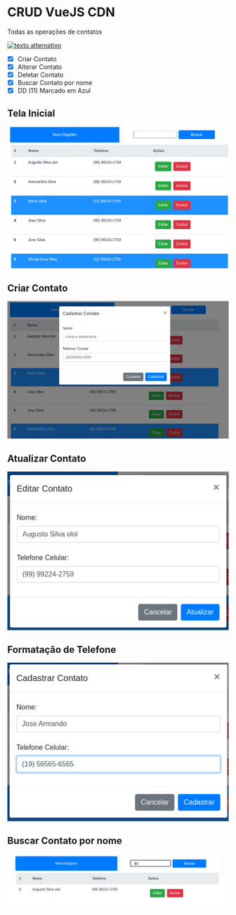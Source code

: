 # CRUD VueJS CDN

Todas as operações de contatos

[![texto alternativo][1.1]][1]

[1]: http://www.twitter.com/meunome
[1.1]: http://i.imgur.com/tXSoThF.png "texto título"

- [x] Criar Contato
- [x] Alterar Contato
- [x] Deletar Contato
- [x] Buscar Contato por nome
- [x] DD (11) Marcado em Azul

## Tela Inicial

![init](img/tela-principal.png)

## Criar Contato

![created](img/criar-contato.png)

## Atualizar Contato

![updated](img/atualiza-contato.png)

## Formatação de Telefone

![formatacao](img/formatacao-telefone.png)

## Buscar Contato por nome

![search](img/buscar-nome.png)
